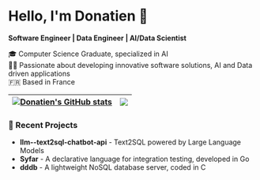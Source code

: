 # Hello, I'm Donatien 👋

**Software Engineer | Data Engineer | AI/Data Scientist**

🎓 Computer Science Graduate, specialized in AI  
👨‍💻 Passionate about developing innovative software solutions, AI and Data driven applications  
🇫🇷 Based in France  


| <a href="https://github.com/dinyad-prog00"><img align="center" src="https://github-readme-stats.vercel.app/api?username=dinyad-prog00&show_icons=true&include_all_commits=true&theme=buefy&hide_border=true&hide_rank=true" alt="Donatien's GitHub stats" /></a> | <a href="https://github.com/dinyad-prog00"><img align="center" src="https://github-readme-stats.vercel.app/api/top-langs/?username=dinyad-prog00&langs_count=8&size_weight=0.5&count_weight=0.5&hide=html,php,blade,css&layout=compact&theme=buefy&hide_border=true" /></a> |
| ------------- | ------------- |

### 📂 Recent Projects
- **llm--text2sql-chatbot-api** - Text2SQL powered by Large Language Models
- **Syfar** - A declarative language for integration testing, developed in Go
- **dddb** - A lightweight NoSQL database server, coded in C
